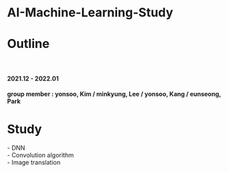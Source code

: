 # AI-Machine-Learning-Study

<h1> Outline </h1><br>
<h4> 2021.12 - 2022.01 </h4>
<h4> group member : yonsoo, Kim / minkyung, Lee / yonsoo, Kang / eunseong, Park
</h4>
<h1> Study </h1>
- DNN<br>
- Convolution algorithm<br>
- Image translation
<meta property="og:url" content="
https://superficial-perfume-146.notion.site/recap-b63052de67df451c9460b3e6c1060703"> <meta property="og:title" content="타이틀"> <meta property="og:type" content="website"> <meta property="og:image" content="![image](https://user-images.githubusercontent.com/96706954/156948972-5d07d256-19f6-442b-905c-867f0d48c558.png)"> <meta property="og:description" content="웹사이트를 소개글">
